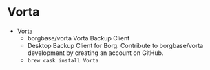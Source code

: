 # Vorta
- [Vorta](https://github.com/borgbase/vorta)
  -  borgbase/vorta Vorta Backup Client 
  - Desktop Backup Client for Borg. Contribute to borgbase/vorta development by creating an account on GitHub.
  - `brew cask install Vorta`
